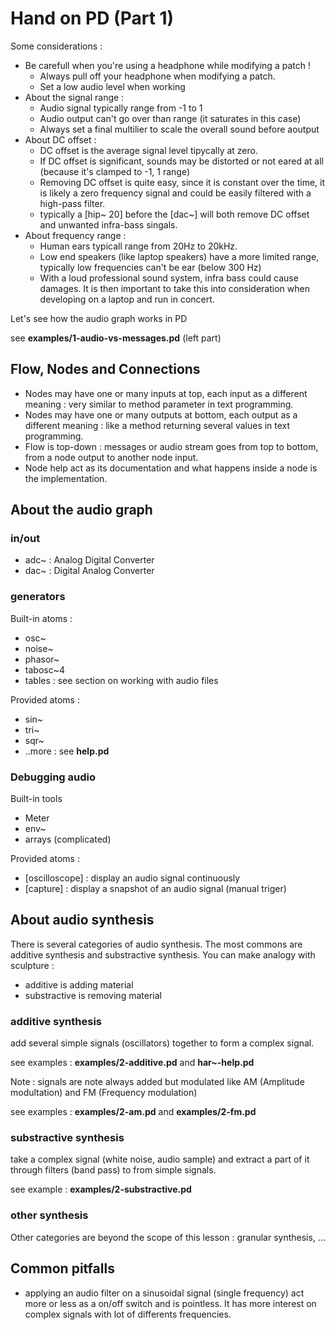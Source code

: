 # Hand on PD (Part 1)

Some considerations :

* Be carefull when you're using a headphone while modifying a patch !
  * Always pull off your headphone when modifying a patch.
  * Set a low audio level when working
* About the signal range :
  * Audio signal typically range from -1 to 1
  * Audio output can't go over than range (it saturates in this case)
  * Always set a final multilier to scale the overall sound before aoutput
* About DC offset :
  * DC offset is the average signal level tipycally at zero.
  * If DC offset is significant, sounds may be distorted or not eared at all (because it's clamped to -1, 1 range)
  * Removing DC offset is quite easy, since it is constant over the time, it is likely a zero frequency signal and could be easily filtered with a high-pass filter.
  * typically a [hip~ 20] before the [dac~] will both remove DC offset and unwanted infra-bass singals.
* About frequency range : 
  * Human ears typicall range from 20Hz to 20kHz.
  * Low end speakers (like laptop speakers) have a more limited range, typically low frequencies can't be ear (below 300 Hz)
  * With a loud professional sound system, infra bass could cause damages. It is then important to take this into consideration when developing on a laptop and run in concert.

Let's see how the audio graph works in PD

see **examples/1-audio-vs-messages.pd** (left part)

## Flow, Nodes and Connections

* Nodes may have one or many inputs at top, each input as a different meaning : very similar to method parameter in text programming.
* Nodes may have one or many outputs at bottom, each output as a different meaning : like a method returning several values in text programming.
* Flow is top-down : messages or audio stream goes from top to bottom, from a node output to another node input.
* Node help act as its documentation and what happens inside a node is the implementation.


## About the audio graph

### in/out

* adc~ : Analog Digital Converter
* dac~ : Digital Analog Converter

### generators

Built-in atoms :

* osc~
* noise~
* phasor~
* tabosc~4
* tables : see section on working with audio files

Provided atoms :

* sin~
* tri~
* sqr~
* ..more : see **help.pd**


### Debugging audio

Built-in tools

* Meter
* env~
* arrays (complicated)

Provided atoms :

* [oscilloscope] : display an audio signal continuously
* [capture] : display a snapshot of an audio signal (manual triger)

## About audio synthesis

There is several categories of audio synthesis. The most commons are additive synthesis and substractive synthesis.
You can make analogy with sculpture :
  * additive is adding material
  * substractive is removing material

### additive synthesis

add several simple signals (oscillators) together to form a complex signal.

see examples : **examples/2-additive.pd** and **har~-help.pd**

Note : signals are note always added but modulated like AM (Amplitude modultation) and FM (Frequency modulation)

see examples : **examples/2-am.pd** and **examples/2-fm.pd**

### substractive synthesis

take a complex signal (white noise, audio sample) and extract a part of it through filters (band pass) to from simple signals.

see example : **examples/2-substractive.pd**

### other synthesis

Other categories are beyond the scope of this lesson : granular synthesis, ...

## Common pitfalls

* applying an audio filter on a sinusoidal signal (single frequency) act more or less as a on/off switch and is pointless. It has more interest on complex signals with lot of differents frequencies.

